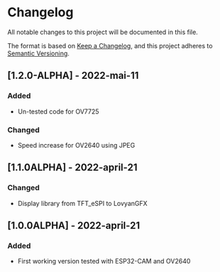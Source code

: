 # Changelog
All notable changes to this project will be documented in this file.

The format is based on [Keep a Changelog](https://keepachangelog.com/en/1.0.0/),
and this project adheres to [Semantic Versioning](https://semver.org/spec/v2.0.0.html).

## [1.2.0-ALPHA] - 2022-mai-11
### Added
- Un-tested code for OV7725

### Changed
- Speed increase for OV2640 using JPEG

## [1.1.0ALPHA] - 2022-april-21
### Changed
- Display library from TFT_eSPI to LovyanGFX

## [1.0.0ALPHA] - 2022-april-21
### Added
- First working version tested with ESP32-CAM and OV2640